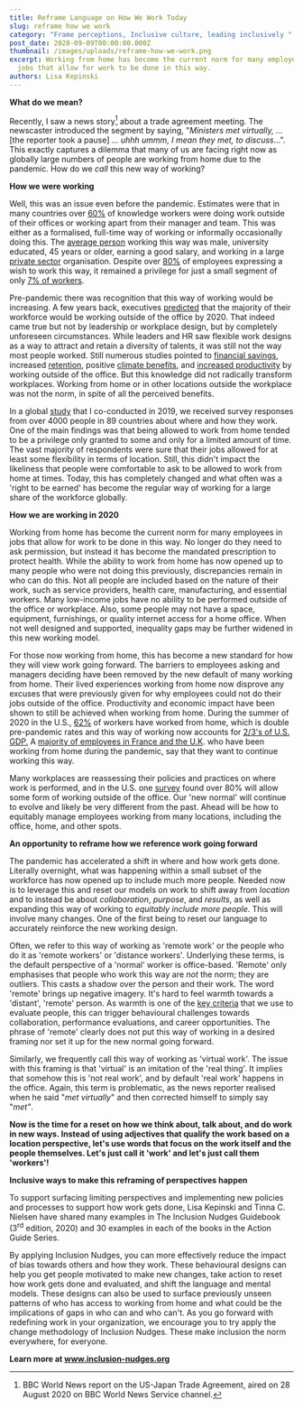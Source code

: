 ```yaml
---
title: Reframe Language on How We Work Today
slug: reframe how we work
category: "Frame perceptions, Inclusive culture, leading inclusively "
post_date: 2020-09-09T00:00:00.000Z
thumbnail: /images/uploads/reframe-how-we-work.png
excerpt: Working from home has become the current norm for many employees in
  jobs that allow for work to be done in this way.
authors: Lisa Kepinski
---
```


**What do we mean?**

Recently, I saw a news story[^1] about a trade agreement meeting. The
newscaster introduced the segment by saying, "*Ministers met virtually,
...* \[the reporter took a pause\] *... uhhh ummm, I mean they met, to
discuss*...". This exactly captures a dilemma that many of us are facing
right now as globally large numbers of people are working from home due
to the pandemic. How do we *call* this new way of working?

**How we were working**

Well, this was an issue even before the pandemic. Estimates were that in
many countries over
[60%](https://www.polycom.com/company/news/press-releases/2017/20170321.html)
of knowledge workers were doing work outside of their offices or working
apart from their manager and team. This was either as a formalised,
full-time way of working or informally occasionally doing this. The
[average person](https://globalworkplaceanalytics.com/telecommuting-statistics)
working this way was male, university educated, 45 years or older,
earning a good salary, and working in a large [private sector](https://www.weforum.org/agenda/2020/03/working-from-home-coronavirus-workers-future-of-work/)
organisation. Despite over [80%](https://globalworkplaceanalytics.com/telecommuting-statistics) of
employees expressing a wish to work this way, it remained a privilege
for just a small segment of only [7% of workers](https://www.weforum.org/agenda/2020/03/working-from-home-coronavirus-workers-future-of-work/).

Pre-pandemic there was recognition that this way of working would be
increasing. A few years back, executives
[predicted](https://www.fastcompany.com/3034286/will-half-of-people-be-working-remotely-by-2020)
that the majority of their workforce would be working outside of the
office by 2020. That indeed came true but not by leadership or workplace
design, but by completely unforeseen circumstances. While leaders and HR
saw flexible work designs as a way to attract and retain a diversity of
talents, it was still not the way most people worked. Still numerous
studies pointed to [financial
savings](https://www.flexjobs.com/blog/post/does-working-remotely-save-you-money/),
increased
[retention](https://www.flexjobs.com/blog/post/productive-working-remotely-top-companies-hiring/),
positive [climate
benefits](https://www.forbes.com/sites/davidrvetter/2020/06/16/how-working-from-home-could-save-11-billion-road-miles-cut-emissions/#478e7e06433b),
and [increased
productivity](https://www.inc.com/marcel-schwantes/new-study-reveals-why-working-from-home-makes-workers-more-productive.html)
by working outside of the office. But this knowledge did not radically
transform workplaces. Working from home or in other locations outside
the workplace was not the norm, in spite of all the perceived benefits.

In a global
[study](https://centreforglobalinclusion.org/working-from-home/) that I
co-conducted in 2019, we received survey responses from over 4000 people
in 89 countries about where and how they work. One of the main findings
was that being allowed to work from home tended to be a privilege only
granted to some and only for a limited amount of time. The vast majority
of respondents were sure that their jobs allowed for at least some
flexibility in terms of location. Still, this didn't impact the
likeliness that people were comfortable to ask to be allowed to work
from home at times. Today, this has completely changed and what often
was a 'right to be earned' has become the regular way of working for a
large share of the workforce globally.

**How we are working in 2020**

Working from home has become the current norm for many employees in jobs
that allow for work to be done in this way. No longer do they need to
ask permission, but instead it has become the mandated prescription to
protect health. While the ability to work from home has now opened up to
many people who were not doing this previously, discrepancies remain in
who can do this. Not all people are included based on the nature of
their work, such as service providers, health care, manufacturing, and
essential workers. Many low-income jobs have no ability to be performed
outside of the office or workplace. Also, some people may not have a
space, equipment, furnishings, or quality internet access for a home
office. When not well designed and supported, inequality gaps may be
further widened in this new working model.

For those now working from home, this has become a new standard for how
they will view work going forward. The barriers to employees asking and
managers deciding have been removed by the new default of many working
from home. Their lived experiences working from home now disprove any
excuses that were previously given for why employees could not do their
jobs outside of the office. Productivity and economic impact have been
shown to still be achieved when working from home. During the summer of
2020 in the U.S.,
[62%](https://news.gallup.com/poll/306695/workers-discovering-affinity-remote-work.aspx)
of workers have worked from home, which is double pre-pandemic rates and
this way of working now accounts for [2/3's of U.S.
GDP.](https://news.stanford.edu/2020/06/29/snapshot-new-working-home-economy/#:~:text=We%20see%20an%20incredible%2042,working%20on%20their%20business%20premises.)
A [majority of employees in France and the
U.K](https://www.gallup.com/workplace/317681/remote-work-outcomes-depend-manager.aspx).
who have been working from home during the pandemic, say that they want
to continue working this way.

Many workplaces are reassessing their policies and practices on where
work is performed, and in the U.S. one
[survey](https://www.gartner.com/en/newsroom/press-releases/2020-07-14-gartner-survey-reveals-82-percent-of-company-leaders-plan-to-allow-employees-to-work-remotely-some-of-the-time)
found over 80% will allow some form of working outside of the office.
Our 'new normal' will continue to evolve and likely be very different
from the past. Ahead will be how to equitably manage employees working
from many locations, including the office, home, and other spots.

**An opportunity to reframe how we reference work going forward**

The pandemic has accelerated a shift in where and how work gets done.
Literally overnight, what was happening within a small subset of the
workforce has now opened up to include much more people. Needed now is
to leverage this and reset our models on work to shift away from
*location* and to instead be about *collaboration*, *purpose*, and
*results*, as well as expanding this way of working to *equitably
include more people*. This will involve many changes. One of the first
being to reset our language to accurately reinforce the new working
design.

Often, we refer to this way of working as 'remote work' or the people
who do it as 'remote workers' or 'distance workers'. Underlying these
terms, is the default perspective of a 'normal' worker is office-based.
'Remote' only emphasises that people who work this way are *not* the
norm; they are outliers. This casts a shadow over the person and their
work. The word 'remote' brings up negative imagery. It's hard to feel
warmth towards a 'distant', 'remote' person. As warmth is one of the
[key
criteria](https://journals.sagepub.com/doi/full/10.1177/0963721417738825)
that we use to evaluate people, this can trigger behavioural challenges
towards collaboration, performance evaluations, and career
opportunities. The phrase of 'remote' clearly does not put this way of
working in a desired framing nor set it up for the new normal going
forward.

Similarly, we frequently call this way of working as 'virtual work'. The
issue with this framing is that 'virtual' is an imitation of the 'real
thing'. It implies that somehow this is 'not real work', and by default
'real work' happens in the office. Again, this term is problematic, as
the news reporter realised when he said "*met virtually*" and then
corrected himself to simply say "*met"*.

**Now is the time for a reset on how we think about, talk about, and do
work in new ways. Instead of using adjectives that qualify the work based on a location
perspective, let's use words that focus on the work itself and the people
themselves. Let's just call it 'work' and let's just call them 'workers'!**

**Inclusive ways to make this reframing of perspectives happen**

To support surfacing limiting perspectives and implementing new policies
and processes to support how work gets done, Lisa Kepinski and Tinna C.
Nielsen have shared many examples in The Inclusion Nudges Guidebook
(3<sup>rd</sup> edition, 2020) and 30 examples in each of the books in the Action
Guide Series.

By applying Inclusion Nudges, you can more effectively reduce the impact
of bias towards others and how they work. These behavioural designs can
help you get people motivated to make new changes, take action to reset
how work gets done and evaluated, and shift the language and mental
models. These designs can also be used to surface previously unseen
patterns of who has access to working from home and what could be the
implications of gaps in who can and who can't. As you go forward with
redefining work in your organization, we encourage you to try apply the
change methodology of Inclusion Nudges. These make inclusion the norm
everywhere, for everyone.

**Learn more at www.inclusion-nudges.org**

[^1]: BBC World News report on the US-Japan Trade Agreement, aired on 28 August 2020 on BBC World News Service channel.
